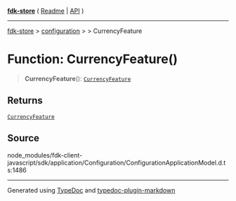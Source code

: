 [**fdk-store**](../../../README.md) ( [Readme](../../../README.md) \| [API](../../../API.md) )

---

[fdk-store](../../../API.md) > [configuration](../../README.md) > [<internal>](../README.md) > CurrencyFeature

# Function: CurrencyFeature()

> **CurrencyFeature**(): [`CurrencyFeature`](../type-aliases/type-alias.CurrencyFeature.md)

## Returns

[`CurrencyFeature`](../type-aliases/type-alias.CurrencyFeature.md)

## Source

node_modules/fdk-client-javascript/sdk/application/Configuration/ConfigurationApplicationModel.d.ts:1486

---

Generated using [TypeDoc](https://typedoc.org/) and [typedoc-plugin-markdown](https://www.npmjs.com/package/typedoc-plugin-markdown)
